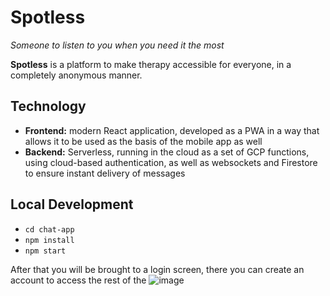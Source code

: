 # Spotless

_Someone to listen to you when you need it the most_

**Spotless** is a platform to make therapy accessible for everyone, in a completely anonymous manner.

## Technology

* **Frontend:** modern React application, developed as a PWA in a way that allows it to be used as the basis of the mobile app as well
* **Backend:** Serverless, running in the cloud as a set of GCP functions, using cloud-based authentication, as well as websockets and Firestore to ensure instant delivery of messages

## Local Development

* `cd chat-app`
* `npm install`
* `npm start`

After that you will be brought to a login screen, there you can create an account to access the rest of the 
![image](https://user-images.githubusercontent.com/46896100/229189304-876748b7-0a99-441f-ae9a-65068b17d9e0.png)

